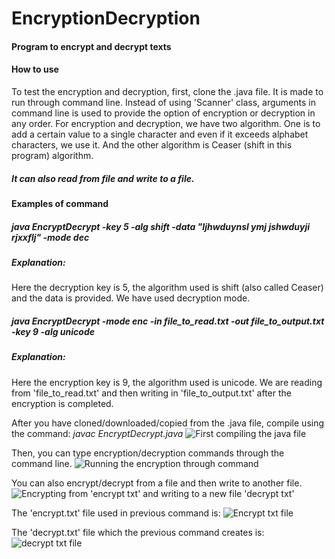 <h1>EncryptionDecryption</h1>
<h4>Program to encrypt and decrypt texts</h4>

<h4>How to use</h4>
To test the encryption and decryption, first, clone the .java file. 
It is made to run through command line. Instead of using 'Scanner' class, 
arguments in command line is used to provide the option of encryption or decryption in any order.
For encryption and decryption, we have two algorithm. One is to add a certain value to a single character
and even if it exceeds alphabet characters, we use it. And the other algorithm is Ceaser (shift in this program) algorithm.
<h5>It can also read from file and write to a file.</h5>

<h4>Examples of command</h4>
<h5>java EncryptDecrypt -key 5 -alg shift -data "Ijhwduynsl ymj jshwduyji rjxxflj" -mode dec</h5>
<h5>Explanation: </h5> Here the decryption key is 5, the algorithm used is shift (also called Ceaser) and the data is provided.
We have used decryption mode.

<h5>java EncryptDecrypt -mode enc -in file_to_read.txt -out file_to_output.txt -key 9 -alg unicode</h5>
<h5>Explanation: </h5> Here the encryption key is 9, the algorithm used is unicode. We are reading from 'file_to_read.txt' and 
then writing in 'file_to_output.txt' after the encryption is completed.



After you have cloned/downloaded/copied from the .java file, compile using the command: 
<i>javac EncryptDecrypt.java</i>
![First compiling the java file](https://user-images.githubusercontent.com/36816476/98441235-23b40500-2151-11eb-95db-1ae2da41b8f5.PNG)

Then, you can type encryption/decryption commands through the command line.
![Running the encryption through command](https://user-images.githubusercontent.com/36816476/98441265-55c56700-2151-11eb-9da9-287e9a8184a5.PNG)

You can also encrypt/decrypt from a file and then write to another file.
![Encrypting from 'encrypt txt' and writing to a new file 'decrypt txt'](https://user-images.githubusercontent.com/36816476/98441286-742b6280-2151-11eb-8172-953709829615.PNG)

The 'encrypt.txt' file used in previous command is:
![Encrypt txt file](https://user-images.githubusercontent.com/36816476/98441308-902f0400-2151-11eb-8aae-dd817937c85e.PNG)


The 'decrypt.txt' file which the previous command creates is:
![decrypt txt file](https://user-images.githubusercontent.com/36816476/98441323-a63cc480-2151-11eb-96a6-dfc1dcd82b3b.PNG)

